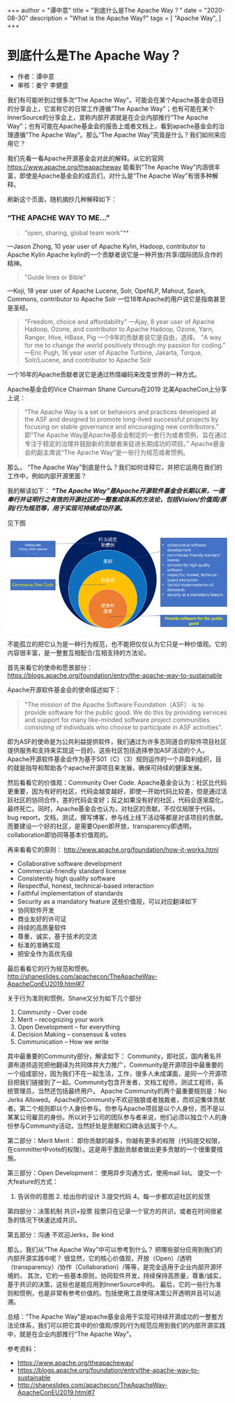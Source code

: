 +++
author = "谭中意"
title = "到底什么是The Apache Way？"
date = "2020-08-30"
description = "What is the Apache Way?"
tags = [
    "Apache Way",
]
+++
# 到底什么是The Apache Way？
+ 作者：谭中意
+ 审核：姜宁 李健盛


我们有可能听到过很多次“The Apache Way”。可能会在某个Apache基金会项目的分享会上，它宣称它的日常工作遵循“The Apache Way”；也有可能在某个InnerSource的分享会上，宣称内部开源就是在企业内部推行“The Apache Way”；也有可能在Apache基金会的报告上或者文档上，看到apache基金会的治理遵循“The Apache Way”。那么“The Apache Way”究竟是什么？我们如何来应用它？

我们先看一看Apache开源基金会对此的解释。从它的官网
https://www.apache.org/theapacheway 能看到“The Apache Way”内涵很丰富，即使是Apache基金会的成员们，对什么是“The Apache Way”有很多种解释。

刷新这个页面，随机摘抄几种解释如下：
### “THE APACHE WAY TO ME…”
>"open, sharing, global team work"**

—Jason Zhong, 10 year user of Apache Kylin, Hadoop, contributor to Apache Kylin
Apache kylin的一个贡献者说它是一种开放/共享/国际团队合作的精神。

>"Guide lines or Bible"

—Koji, 18 year user of Apache Lucene, Solr, OpeNLP, Mahout, Spark, Commons, contributor to Apache Solr
一位18年Apache的用户说它是指南甚至是圣经。

>"Freedom, choice and affordability"
—Ajay, 8 year user of Apache Hadoop, Ozone, and contributor to Apache Hadoop, Ozone, Yarn, Ranger, Hive, HBase, Pig
一个8年的贡献者说它是自由，选择。
>"A way for me to change the world positively through my passion for coding."
—Eric Pugh, 16 year user of Apache Turbine, Jakarta, Torque, Solr/Lucene, and contributor to Apache Solr

一个16年的Apache贡献者说它是通过热情编码来改变世界的一种方式。

Apache基金会的Vice Chairman Shane Curcuru在2019 北美ApacheCon上分享上说：
>“The Apache Way is a set or behaviors and practices developed at the ASF and designed to promote long-lived successful projects by focusing on stable governance and encouraging new contributors.”
即“The Apache Way是Apache基金会制定的一套行为或者惯例，旨在通过专注于稳定的治理并鼓励新的贡献者来促进长期成功的项目。”
Apache基金会的副主席说“The Apache Way”是一些行为规范或者惯例。

那么， “The Apache Way”到底是什么？我们如何诠释它，并把它运用在我们的工作中，例如内部开源里面？

我的解读如下：
***“The Apache Way”是Apache开源软件基金会长期以来，一直奉行并证明行之有效的开源社区的一整套成体系的方法论，包括Vision/价值观/原则/行为规范等，用于实现可持续成功开源。***

见下图
![apache projects](../images/what_is_the_apache_way/the_apache_way.png)

不能孤立的把它认为是一种行为规范，也不能把仅仅认为它只是一种价值观。它的内容很丰富，是一整套互相配合/互相支持的方法论。


首先来看它的使命和愿景部分：
https://blogs.apache.org/foundation/entry/the-apache-way-to-sustainable

Apache开源软件基金会的使命描述如下：
>"The mission of the Apache Software Foundation（ASF） is to provide software for the public good. We do this by providing services and support for many like-minded software project communities consisting of individuals who choose to participate in ASF activities".

即为ASF的使命是为公共利益提供软件，我们通过为许多志同道合的软件项目社区提供服务和支持来实现这一目的，这些社区包括选择参加ASF活动的个人。
Apache开源软件基金会作为基于501（C）（3）规则运作的一个非盈利组织，目的就是指导和帮助各个apache开源项目来发展，确保可持续的健康发展。

然后看看它的价值观：Community Over Code.
Apache基金会认为：社区比代码更重要，因为有好的社区，代码会越变越好，即使一开始代码比较差，但是通过活跃社区的协同合作，差的代码会变好；反之如果没有好的社区，代码会逐渐腐化，最终死亡。同时，Apache基金会也认为，对社区的贡献，不仅仅局限于代码，bug report，文档，测试，撰写博客，参与线上线下活动等都是对该项目的贡献。
而要建设一个好的社区，是需要Open即开放，transparency即透明，collaboration即协同等基本价值观的。

再来看看它的原则：
http://www.apache.org/foundation/how-it-works.html

* Collaborative software development
* Commercial-friendly standard license
* Consistently high quality software
* Respectful, honest, technical-based interaction
* Faithful implementation of standards
* Security as a mandatory feature
这些价值观，可以对应翻译如下
* 协同软件开发
* 商业友好的许可证
* 持续的高质量软件
* 尊重，诚实，基于技术的交流
* 标准的准确实现
* 把安全作为高优先级

最后看看它的行为规范和惯例。
http://shaneslides.com/apachecon/TheApacheWay-ApacheConEU2019.html#7

关于行为准则和惯例，Shane又分为如下几个部分
1.	Community - Over code
2.	Merit – recognizing your work
3.	Open Development – for everything
4.	Decision Making – consensus & votes
5.	Communication – How we write

其中最重要的Community部分，解读如下：
Community，即社区，国内著名开源布道师适兕把他翻译为共同体并大力推广，Community是开源项目中最重要的一个组成部分，因为我们不在一起生活，工作，很多人未成谋面，是同一个开源项目把我们链接到了一起。Community包含开发者，文档工程师，测试工程师，系统管理员，当然还包括最终用户。
Apache Community的两个最重要规则是：No Jerks Allowed。Apache的Community不欢迎独狼或者独裁者，而欢迎集体贡献者。第二个规则即以个人身份参与。你参与Apache项目是以个人身份，而不是以某某公司雇员的身份。所以对于公司的团队参与者来说，他们必须以独立个人的身份参与Community活动，当然好处是贡献和口碑永远属于个人。

第二部分：Merit
Merit： 即你贡献的越多，你越有更多的权限（代码提交权限，在committer中vote的权限）。这是用于激励贡献者做出更多贡献的一个很重要措施。

第三部分：Open Development：
使用异步沟通方式，使用mail list。
提交一个大feature的方式：
1.	告诉你的意图 2. 给出你的设计 3.提交代码  4。每一步都欢迎社区的反馈

第四部分：决策机制
共识+投票
投票只在记录一个官方的共识，或者在时间很紧急的情况下快速达成共识。

第五部分：沟通
不欢迎Jerks，Be kind

那么，我们从“The Apache Way”中可以参考到什么？ 把哪些部分应用到我们的内部开源实践中呢？
很显然，它的核心价值观，开放（Open）/透明（transparency）/协作（Collaboration）/等等，是完全适用于企业内部开源环境的，
其次，它的一些基本原则，协同软件开发，持续保持高质量，尊重/诚实，基于共识的决策，这些也是能应用到InnerSource中的。
最后，它的一些行为准则和惯例，也是非常有参考价值的。包括使用工具使得决策公开透明并且可以追溯。


总结：“The Apache Way”是apache基金会用于实现可持续开源成功的一整套方法论体系，我们可以把它其中的价值观/原则/行为规范应用到我们的内部开源实践中，就是在企业内部推行“The Apache Way”。

参考资料：

* https://www.apache.org/theapacheway/
* https://blogs.apache.org/foundation/entry/the-apache-way-to-sustainable
* http://shaneslides.com/apachecon/TheApacheWay-ApacheConEU2019.html#7
